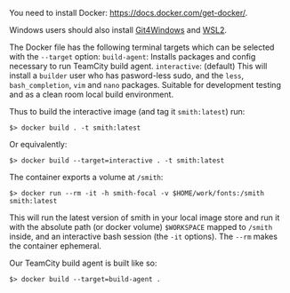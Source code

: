 You need to install Docker: https://docs.docker.com/get-docker/.

Windows users should also install [Git4Windows](https://git-scm.com/download/win) and [WSL2](https://learn.microsoft.com/en-us/windows/wsl/install).

The Docker file has the following terminal targets which can be selected with
the `--target` option: 
  `build-agent`: 
     Installs packages and config necessary to run TeamCity build agent.
  `interactive`: (default) 
     This will install a `builder` user who has pasword-less sudo, and the
     `less`, `bash_completion`, `vim` and `nano` packages. Suitable for development
     testing and as a clean room local build environment.

Thus to build the interactive image (and tag it `smith:latest`) run:
```
$> docker build . -t smith:latest
```
Or equivalently:
```
$> docker build --target=interactive . -t smith:latest
```
The container exports a volume at `/smith`:

```
$> docker run --rm -it -h smith-focal -v $HOME/work/fonts:/smith smith:latest
```

This will run the latest version of smith in your local image store and run
it with the absolute path (or docker volume) `$WORKSPACE` mapped to `/smith`
inside, and an interactive bash session (the `-it` options).  The `--rm` makes
the container ephemeral. 

Our TeamCity build agent is built like so:
```
$> docker build --target=build-agent .
```

